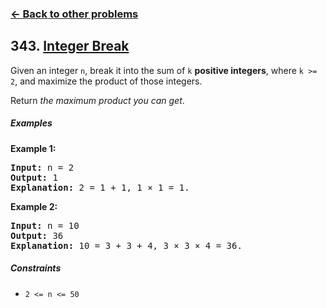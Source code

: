 ### [&#8592; Back to other problems](../../README.md)

## 343. [Integer Break](https://leetcode.com/problems/integer-break/)

Given an integer `n`, break it into the sum of `k` **positive integers**, where `k >= 2`, and
maximize the
product of those integers.

Return *the maximum product you can get*.

##### Examples

**Example 1:**

<pre>
<b>Input:</b> n = 2
<b>Output:</b> 1
<b>Explanation:</b> 2 = 1 + 1, 1 × 1 = 1.
</pre>

**Example 2:**

<pre>
<b>Input:</b> n = 10
<b>Output:</b> 36
<b>Explanation:</b> 10 = 3 + 3 + 4, 3 × 3 × 4 = 36.
</pre>

##### Constraints

* <code>2 <= n <= 50</code>
